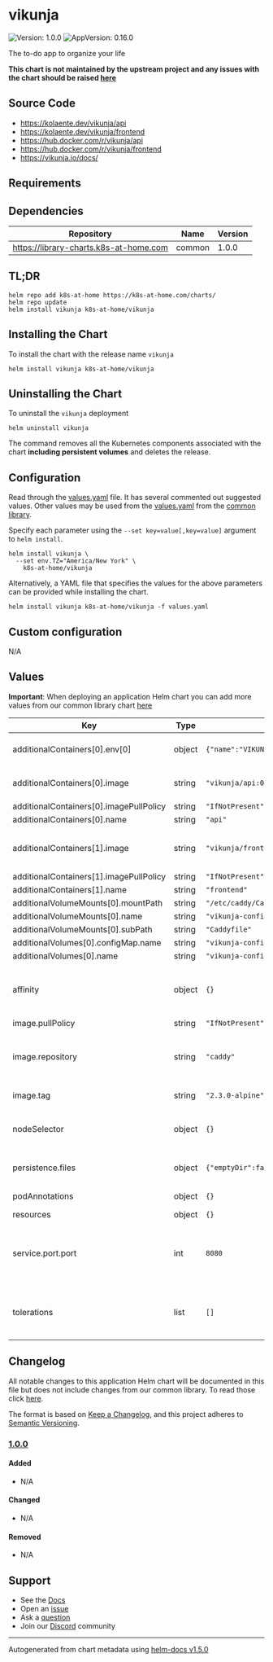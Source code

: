 # vikunja

![Version: 1.0.0](https://img.shields.io/badge/Version-1.0.0-informational?style=flat-square) ![AppVersion: 0.16.0](https://img.shields.io/badge/AppVersion-0.16.0-informational?style=flat-square)

The to-do app to organize your life

**This chart is not maintained by the upstream project and any issues with the chart should be raised [here](https://github.com/k8s-at-home/charts/issues/new/choose)**

## Source Code

* <https://kolaente.dev/vikunja/api>
* <https://kolaente.dev/vikunja/frontend>
* <https://hub.docker.com/r/vikunja/api>
* <https://hub.docker.com/r/vikunja/frontend>
* <https://vikunja.io/docs/>

## Requirements

## Dependencies

| Repository | Name | Version |
|------------|------|---------|
| https://library-charts.k8s-at-home.com | common | 1.0.0 |

## TL;DR

```console
helm repo add k8s-at-home https://k8s-at-home.com/charts/
helm repo update
helm install vikunja k8s-at-home/vikunja
```

## Installing the Chart

To install the chart with the release name `vikunja`

```console
helm install vikunja k8s-at-home/vikunja
```

## Uninstalling the Chart

To uninstall the `vikunja` deployment

```console
helm uninstall vikunja
```

The command removes all the Kubernetes components associated with the chart **including persistent volumes** and deletes the release.

## Configuration

Read through the [values.yaml](./values.yaml) file. It has several commented out suggested values.
Other values may be used from the [values.yaml](../common/values.yaml) from the [common library](../common).

Specify each parameter using the `--set key=value[,key=value]` argument to `helm install`.

```console
helm install vikunja \
  --set env.TZ="America/New York" \
    k8s-at-home/vikunja
```

Alternatively, a YAML file that specifies the values for the above parameters can be provided while installing the chart.

```console
helm install vikunja k8s-at-home/vikunja -f values.yaml
```

## Custom configuration

N/A

## Values

**Important**: When deploying an application Helm chart you can add more values from our common library chart [here](https://github.com/k8s-at-home/library-charts/tree/main/charts/stable/common)

| Key | Type | Default | Description |
|-----|------|---------|-------------|
| additionalContainers[0].env[0] | object | `{"name":"VIKUNJA_SERVICE_JWTSECRET","value":"myVeryComplexJWTSecret"}` | Vikunja unique secret |
| additionalContainers[0].image | string | `"vikunja/api:0.16.0"` | Vikunja api image and tag |
| additionalContainers[0].imagePullPolicy | string | `"IfNotPresent"` |  |
| additionalContainers[0].name | string | `"api"` |  |
| additionalContainers[1].image | string | `"vikunja/frontend:0.16.0"` | Vikunja frontend image and tag |
| additionalContainers[1].imagePullPolicy | string | `"IfNotPresent"` |  |
| additionalContainers[1].name | string | `"frontend"` |  |
| additionalVolumeMounts[0].mountPath | string | `"/etc/caddy/Caddyfile"` |  |
| additionalVolumeMounts[0].name | string | `"vikunja-config"` |  |
| additionalVolumeMounts[0].subPath | string | `"Caddyfile"` |  |
| additionalVolumes[0].configMap.name | string | `"vikunja-config"` |  |
| additionalVolumes[0].name | string | `"vikunja-config"` |  |
| affinity | object | `{}` | Affinity settings for pod assignment of the GUI |
| image.pullPolicy | string | `"IfNotPresent"` |  |
| image.repository | string | `"caddy"` | Caddy reverse proxy image and tag |
| image.tag | string | `"2.3.0-alpine"` | vikunja api image tag |
| nodeSelector | object | `{}` | Node labels for pod assignment of the GUI |
| persistence.files | object | `{"emptyDir":false,"enabled":false,"mountpath":"/app/vikunja/files"}` | Volume used for static files |
| podAnnotations | object | `{}` | Pod annotations |
| resources | object | `{}` |  |
| service.port.port | int | `8080` | Kubernetes port where used by Caddy reverse proxy |
| tolerations | list | `[]` | Toleration labels for pod assignment of the GUI |

## Changelog

All notable changes to this application Helm chart will be documented in this file but does not include changes from our common library. To read those click [here](https://github.com/k8s-at-home/library-charts/tree/main/charts/stable/common#changelog).

The format is based on [Keep a Changelog](https://keepachangelog.com/en/1.0.0/), and this project adheres to [Semantic Versioning](https://semver.org/spec/v2.0.0.html).

### [1.0.0]

#### Added

- N/A

#### Changed

- N/A

#### Removed

- N/A

[1.0.0]: #1.0.0

## Support

- See the [Docs](https://docs.k8s-at-home.com/our-helm-charts/getting-started/)
- Open an [issue](https://github.com/k8s-at-home/charts/issues/new/choose)
- Ask a [question](https://github.com/k8s-at-home/organization/discussions)
- Join our [Discord](https://discord.gg/sTMX7Vh) community

----------------------------------------------
Autogenerated from chart metadata using [helm-docs v1.5.0](https://github.com/norwoodj/helm-docs/releases/v1.5.0)